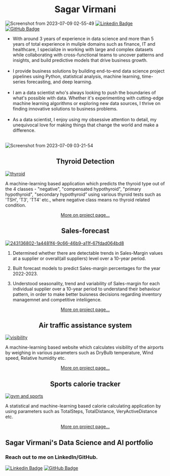 <H1 align="center">Sagar Virmani</H1>

![Screenshot from 2023-07-09 02-55-49](https://github.com/sagar61205/portfolio/assets/5305547/78892370-9516-47f9-b4a9-3d5f7adab11c)
[![Linkedin Badge](https://img.shields.io/badge/-LinkedIn-0e76a8?style=flat-square&logo=Linkedin&logoColor=white)](https://linkedin.com/in/sagar-virmani/)
[![GitHub Badge](https://img.shields.io/badge/-GitHub-000000?style=flat-square&logo=GitHub&logoColor=white)](https://github.com/sagar61205)


<ul>
<li>With around 3 years of experience in data science and more than 5 years of total experience in muliple domains such as finance, IT and healthcare, I specialize in working with large and complex datasets while collaborating with cross-functional teams to uncover patterns and insights, and build predictive models that drive business growth.</li><br/>

<li>I provide business solutions by building end-to-end data science project pipelines using Python, statistical analysis, machine learning, time-series forecasting, and deep learning.</li><br/>

<li>I am a data scientist who's always looking to push the boundaries of what's possible with data. Whether it's experimenting with cutting-edge machine learning algorithms or exploring new data sources, I thrive on finding innovative solutions to business problems.</li><br/>

<li>As a data scientist, I enjoy using my obsessive attention to detail, my unequivocal love for making things that change the world and make a difference.</li><br/>
</ul>


![Screenshot from 2023-07-09 03-21-54](https://github.com/sagar61205/portfolio/assets/5305547/4692e3df-a341-4448-9a5c-89d905a5844e)



<H2 align="center"> Thyroid Detection</H2>

<a href="https://sagar61205.github.io/Thyroid-detection" class="btn btn-primary btn-lg">![thyroid](https://github.com/sagar61205/portfolio/assets/5305547/f6e3e3e1-5511-45bc-9e7a-b36977ce928c)</a>

A machine-learning based application which predicts the thyroid type out of the 4 classes - "negative", "compensated hypothyroid", "primary hypothyroid", "secondary hypothyroid” using various thyroid tests such as 'TSH', 'T3', 'TT4' etc., where negative class means no thyroid related condition.

<p align="center"><a href="https://sagar61205.github.io/Thyroid-detection" class="btn btn-primary btn-lg">More on project page...</a></p>


<H2 align="center"> Sales-forecast</H2>

<a href="https://sagar61205.github.io/Sales-forecast/" class="button">![243136802-1a4481f4-9c66-46b9-a11f-67fdad064bd8](https://github.com/sagar61205/Sales-forecast/assets/5305547/066ced5e-cabb-4c5c-acd9-0dda5da58a9d)</a>

1. Determined whether there are detectable trends in Sales-Margin values at a supplier or overall(all suppliers) level over a 10-year period.

2. Built forecast models to predict Sales-margin percentages for the year 2022-2023.

3. Understood seasonality, trend and variability of Sales-margin for each individual supplier over a 10-year period to understand their behaviour pattern, in order to make better buisness decisions regarding inventory managemnet and competitive inteliigence.

<p align="center"><a href="https://sagar61205.github.io/Sales-forecast/" class="button">More on project page...</a></p>

<H2 align="center"> Air traffic assistance system</H2>

<a href="https://sagar61205.github.io/Air-traffic-assistance-system" class="button">![visibility](https://github.com/sagar61205/portfolio/assets/5305547/8ba24ef2-a9ab-4ce9-90ca-4593c932e994)</a>

A machine-learning based website which calculates visibility of the airports by weighing in various parameters such as DryBulb temperature, Wind speed, Relative humidity etc.

<p align="center"><a href="https://sagar61205.github.io/Air-traffic-assistance-system" class="button">More on project page...</a></p>


<H2 align="center"> Sports calorie tracker </H2>

<a href="https://sagar61205.github.io/Gym-and-sports-calorie-tracker/" class="button">![gym and sports](https://github.com/sagar61205/portfolio/assets/5305547/7505433f-75ad-40d2-8529-ab168924cca8)</a>

A statistical and machine-learning based calorie calculating application by using parameters such as TotalSteps, TotalDistance, VeryActiveDistance etc.

<p align="center"><a href="https://sagar61205.github.io/Gym-and-sports-calorie-tracker/" class="button">More on project page...</a></p>

## Sagar Virmani's Data Science and AI portfolio
### Reach out to me on LinkedIn/GitHub. 
[![Linkedin Badge](https://img.shields.io/badge/-LinkedIn-0e76a8?style=flat-square&logo=Linkedin&logoColor=white)](https://linkedin.com/in/sagar-virmani/)
[![GitHub Badge](https://img.shields.io/badge/-GitHub-000000?style=flat-square&logo=GitHub&logoColor=white)](https://github.com/sagar61205)

